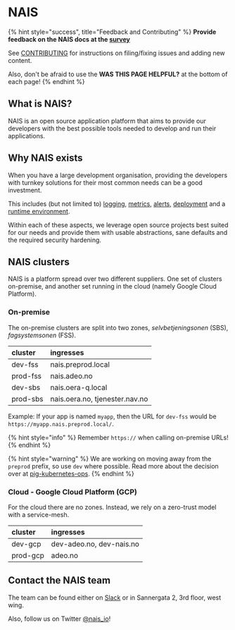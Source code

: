 # NAIS

{% hint style="success", title="Feedback and Contributing" %}
**Provide feedback on the NAIS docs at the [survey](https://forms.office.com/Pages/ResponsePage.aspx?id=NGU2YsMeYkmIaZtVNSedC8kDM0IU6F5PulhQRnbQAtdUM0tONFhQQ0tVMkdMTjNOQUJHR1Y4NUEzUC4u)**

See [CONTRIBUTING](https://github.com/nais/doc/blob/master/CONTRIBUTING.md) for instructions on filing/fixing issues and adding new content.

Also, don't be afraid to use the **WAS THIS PAGE HELPFUL?** at the bottom of each page!
{% endhint %}

## What is NAIS?

NAIS is an open source application platform that aims to provide our developers with the best possible tools needed to develop and run their applications.

## Why NAIS exists

When you have a large development organisation, providing the developers with turnkey solutions for their most common needs can be a good investment.

This includes \(but not limited to\) [logging](observability/logs/README.md), [metrics](observability/metrics.md), [alerts](observability/alerts/README.md), [deployment](basics/deploy.md) and a [runtime environment](./#nais-clusters).

Within each of these aspects, we leverage open source projects best suited for our needs and provide them with usable abstractions, sane defaults and the required security hardening.

## NAIS clusters

NAIS is a platform spread over two different suppliers. One set of clusters on-premise, and another set running in the cloud \(namely Google Cloud Platform\).

### On-premise

The on-premise clusters are split into two zones, _selvbetjeningsonen_ \(SBS\), _fagsystemsonen_ \(FSS\).

| cluster | ingresses |
| :--- | :--- |
| dev-fss | nais.preprod.local |
| prod-fss | nais.adeo.no |
| dev-sbs | nais.oera-q.local |
| prod-sbs | nais.oera.no, tjenester.nav.no |

Example: If your app is named `myapp`, then the URL for `dev-fss` would be `https://myapp.nais.preprod.local/`.

{% hint style="info" %}
Remember `https://` when calling on-premise URLs!
{% endhint %}

{% hint style="warning" %}
We are working on moving away from the `preprod` prefix, so use `dev` where possible. Read more about the decision over at [pig-kubernetes-ops](https://github.com/navikt/pig/blob/master/kubeops/adr/000-preprod-rename.md).
{% endhint %}

### Cloud - Google Cloud Platform \(GCP\)

For the cloud there are no zones. Instead, we rely on a zero-trust model with a service-mesh.

| cluster | ingresses |
| :--- | :--- |
| dev-gcp | dev-adeo.no, dev-nais.no |
| prod-gcp | adeo.no |

## Contact the NAIS team

The team can be found either on [Slack](https://nav-it.slack.com/messages/C5KUST8N6/) or in Sannergata 2, 3rd floor, west wing.

Also, follow us on Twitter [@nais\_io](https://twitter.com/nais_io)!

